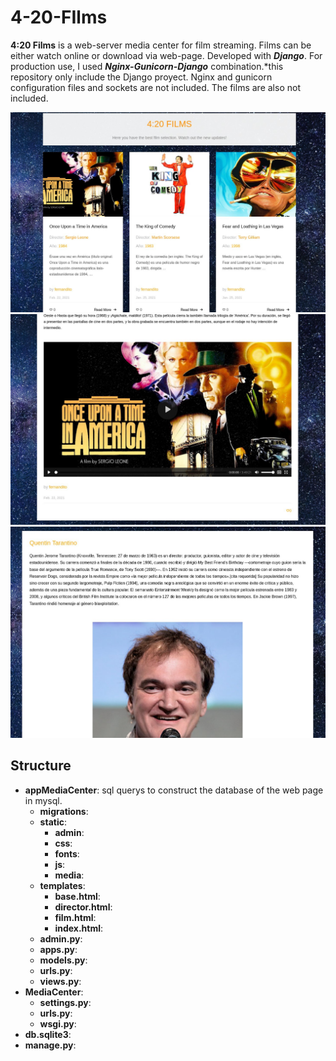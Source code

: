 # 4-20-FIlms
**4:20 Films** is a web-server media center for film streaming. Films can be either watch online or download via web-page. Developed with ***Django***. For production use, I used ***Nginx-Gunicorn-Django*** combination.\*this repository only include the Django proyect. Nginx and gunicorn configuration files and sockets are not included. The films are also not included.

![](docs/420_index.jpg)
![](docs/420_film.jpg)
![](docs/420_director.jpg)

## Structure
* **appMediaCenter**: sql querys to construct the database of the web page in mysql.
  * **migrations**:
  * **static**:
    * **admin**:
    * **css**:
    * **fonts**:
    * **js**:
    * **media**:
  * **templates**:
    * **base.html**:
    * **director.html**:
    * **film.html**:
    * **index.html**:
  * **admin.py**:
  * **apps.py**:
  * **models.py**:
  * **urls.py**:
  * **views.py**:
* **MediaCenter**:
  * **settings.py**:
  * **urls.py**:
  * **wsgi.py**:
* **db.sqlite3**:
* **manage.py**:
